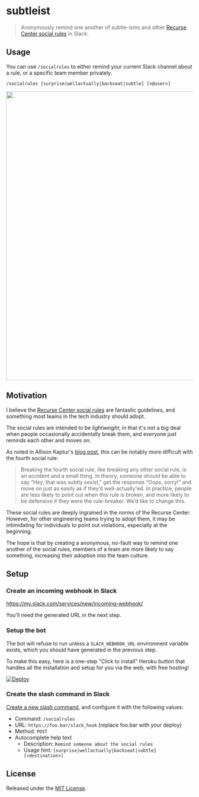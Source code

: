 # subtleist
> Anonymously remind one another of subtle-isms and other [Recurse Center social rules] in Slack.

## Usage
You can use `/socialrules` to either remind your current Slack channel about a
rule, or a specific team member privately.

    /socialrules [surprise|wellactually|backseat|subtle] [<@user>]

<img src="http://f.cl.ly/items/272F0h1h1l13241f0t12/subtleist.png" width="780">

## Motivation
I believe the [Recurse Center social rules] are fantastic guidelines, and
something most teams in the tech industry should adopt.

The social rules are intended to be _lightweight_, in that it's not a big deal
when people occasionally accidentally break them, and everyone just reminds
each other and moves on.

As noted in Allison Kaptur's [blog post], this can be notably more difficult
with the fourth social rule:

> Breaking the fourth social rule, like breaking any other social rule, is an
accident and a small thing. In theory, someone should be able to say “Hey, that
was subtly sexist,” get the response “Oops, sorry!” and move on just as easily
as if they’d well-actually'ed. In practice, people are less likely to point out
when this rule is broken, and more likely to be defensive if they were the
rule-breaker. We’d like to change this.

These social rules are deeply ingrained in the norms of the Recurse Center.
However, for other engineering teams trying to adopt them, it may be
intimidating for individuals to point out violations, especially at the
beginning.

The hope is that by creating a anonymous, no-fault way to remind one another of
the social rules, members of a team are more likely to say something, increasing
their adoption into the team culture.

[Recurse Center social rules]: https://www.recurse.com/manual#sub-sec-social-rules
[blog post]: https://www.recurse.com/blog/38-subtle-isms-at-hacker-school


## Setup
### Create an incoming webhook in Slack
https://my.slack.com/services/new/incoming-webhook/

You'll need the generated URL in the next step.

### Setup the bot

The bot will refuse to run unless a `SLACK_WEBHOOK_URL` environment variable
exists, which you should have generated in the previous step.

To make this easy, here is a one-step "Click to install" Heroku button that
handles all the installation and setup for you via the web, with free hosting!

[![Deploy](https://www.herokucdn.com/deploy/button.svg)](https://heroku.com/deploy)

### Create the slash command in Slack
[Create a new slash command](https://my.slack.com/services/new/slash-commands/),
and configure it with the following values:

- Command: `/socialrules`
- URL: `https://foo.bar/slack_hook` (replace foo.bar with your deploy)
- Method: `POST`
- Autocomplete help text
  - Description: `Remind someone about the social rules`
  - Usage hint: `[surprise|wellactually|backseat|subtle] [<destination>]`

## License

Released under the [MIT License](http://www.opensource.org/licenses/MIT).
